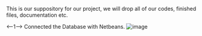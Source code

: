 This is our suppository for our project, we will drop all of our codes, finished files, documentation etc.

<--1-->
Connected the Database with Netbeans.
![image](https://github.com/gerald217/ADS-Project/assets/78918564/f2cf7b53-e32f-4316-b555-c577b8c9b8af)
